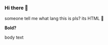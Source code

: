 ### Hi there 👋

someone tell me what lang this is pls?
its HTML :hot_face:

<b> Bold?</b>

<html>
  <head>
    <link rel="stylesheet" href="Style.css">
  </head>
  
  <body>
  body text
  </body>
  
  </html>






<!--
- 🔭 I’m currently working on ...
- 🌱 I’m currently learning ...
- 👯 I’m looking to collaborate on ...
- 🤔 I’m looking for help with ...
- 💬 Ask me about ...
- 📫 How to reach me: ...
- 😄 Pronouns: ...
- ⚡ Fun fact: ...
-->
